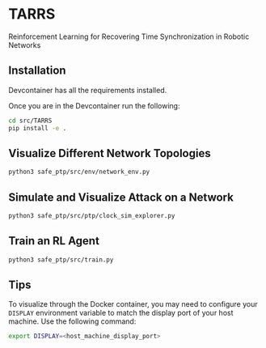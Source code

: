# TARRS

Reinforcement Learning for Recovering Time Synchronization in Robotic Networks

## Installation 

Devcontainer has all the requirements installed. 

Once you are in the Devcontainer run the following:

```bash
cd src/TARRS
pip install -e .
```

## Visualize Different Network Topologies
```bash
python3 safe_ptp/src/env/network_env.py
```

## Simulate and Visualize Attack on a Network

```bash
python3 safe_ptp/src/ptp/clock_sim_explorer.py
```

## Train an RL Agent
```bash
python3 safe_ptp/src/train.py
```

## Tips

To visualize through the Docker container, you may need to configure your `DISPLAY` environment variable to match the display port of your host machine. Use the following command:

```bash
export DISPLAY=<host_machine_display_port>
```
